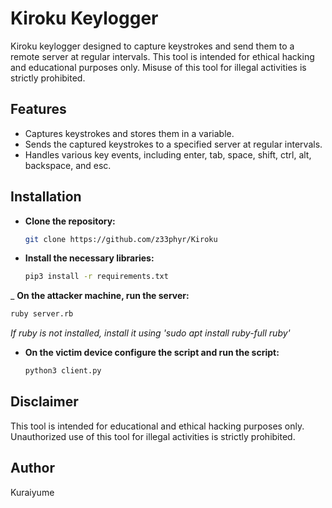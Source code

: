 # Kiroku Keylogger

Kiroku keylogger designed to capture keystrokes and send them to a remote server at regular intervals. This tool is intended for ethical hacking and educational purposes only. Misuse of this tool for illegal activities is strictly prohibited.

## Features

- Captures keystrokes and stores them in a variable.
- Sends the captured keystrokes to a specified server at regular intervals.
- Handles various key events, including enter, tab, space, shift, ctrl, alt, backspace, and esc.

## Installation

- **Clone the repository:**
  ```bash
  git clone https://github.com/z33phyr/Kiroku
  ```

- **Install the necessary libraries:**
  ```bash
  pip3 install -r requirements.txt

_ **On the attacker machine, run the server:**
  ```bash
  ruby server.rb
  ```
  *If ruby is not installed, install it using 'sudo apt install ruby-full ruby'*

- **On the victim device configure the script and run the script:**
  ```bash
  python3 client.py
  ```

## Disclaimer

This tool is intended for educational and ethical hacking purposes only. Unauthorized use of this tool for illegal activities is strictly prohibited.

## Author

Kuraiyume
